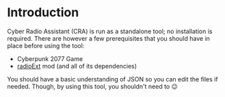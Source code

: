 # Introduction

Cyber Radio Assistant (CRA) is run as a standalone tool; no installation is required. There are however a few prerequisites that you should have in place before using the tool:

- Cyberpunk 2077 Game
- [radioExt](https://www.nexusmods.com/cyberpunk2077/mods/4591) mod (and all of its dependencies)

You should have a basic understanding of JSON so you can edit the files if needed. Though, by using this tool, you shouldn't need to 😉

